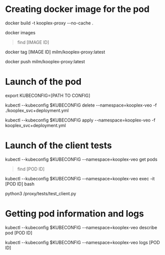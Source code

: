 # Creating docker image for the pod

docker build -t kooplex-proxy --no-cache .

docker images
>find [IMAGE ID]

docker tag [IMAGE ID] milm/kooplex-proxy:latest

docker push milm/kooplex-proxy:latest

# Launch of the pod

export KUBECONFIG=[PATH TO CONFIG]

kubectl --kubeconfig $KUBECONFIG delete --namespace=kooplex-veo -f ./kooplex_svc+deployment.yml

kubectl --kubeconfig $KUBECONFIG apply --namespace=kooplex-veo -f kooplex_svc+deployment.yml

# Launch of the client tests

kubectl --kubeconfig $KUBECONFIG --namespace=kooplex-veo get pods
>find [POD ID]

kubectl --kubeconfig $KUBECONFIG --namespace=kooplex-veo exec -it [POD ID] bash

python3 /proxy/tests/test_client.py

# Getting pod information and logs

kubectl --kubeconfig $KUBECONFIG --namespace=kooplex-veo describe pod [POD ID]

kubectl --kubeconfig $KUBECONFIG --namespace=kooplex-veo logs [POD ID]
